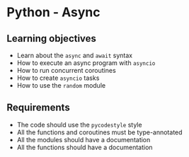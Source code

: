 # Python - Async

## Learning objectives
- Learn about the `async` and `await` syntax
- How to execute an async program with `asyncio`
- How to run concurrent coroutines
- How to create `asyncio` tasks
- How to use the `random` module

## Requirements
- The code should use the `pycodestyle` style
- All the functions and coroutines must be type-annotated
- All the modules should have a documentation
- All the functions should have a documentation